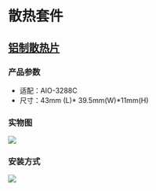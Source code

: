 # 散热套件
## [铝制散热片](https://store.t-firefly.com/goods.php?id=54)
### 产品参数
* 适配：AIO-3288C
* 尺寸：43mm (L)* 39.5mm(W)*11mm(H)
### 实物图
![](img/module_cooling2.jpg)
### 安装方式
![](img/module_cooling.jpg)